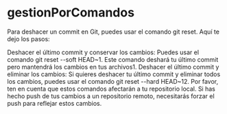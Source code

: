 # gestionPorComandos

Para deshacer un commit en Git, puedes usar el comando git reset. Aquí te dejo los pasos:

Deshacer el último commit y conservar los cambios: Puedes usar el comando git reset --soft HEAD~1. Este comando deshará tu último commit pero mantendrá los cambios en tus archivos1.
Deshacer el último commit y eliminar los cambios: Si quieres deshacer tu último commit y eliminar todos los cambios, puedes usar el comando git reset --hard HEAD~12.
Por favor, ten en cuenta que estos comandos afectarán a tu repositorio local. Si has hecho push de tus cambios a un repositorio remoto, necesitarás forzar el push para reflejar estos cambios.
